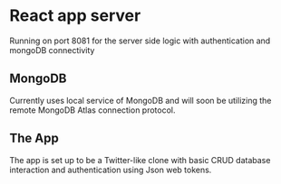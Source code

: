# React app server

Running on port 8081 for the server side logic with authentication and mongoDB connectivity

## MongoDB

Currently uses local service of MongoDB and will soon be utilizing the remote MongoDB Atlas connection protocol.

## The App

The app is set up to be a Twitter-like clone with basic CRUD database interaction and authentication using Json web tokens.